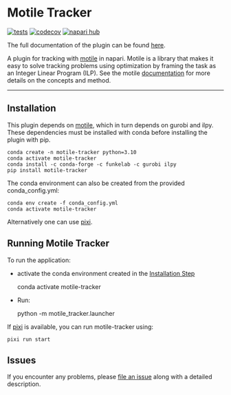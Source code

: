 # Motile Tracker

[![tests](https://github.com/funkelab/motile_tracker/workflows/tests/badge.svg)](https://github.com/funkelab/motile_tracker/actions)
[![codecov](https://codecov.io/gh/funkelab/motile_tracker/branch/main/graph/badge.svg)](https://codecov.io/gh/funkelab/motile_tracker)
[![napari hub](https://img.shields.io/endpoint?url=https://api.napari-hub.org/shields/motile_tracker)](https://napari-hub.org/plugins/motile_tracker)

The full documentation of the plugin can be found [here](https://funkelab.github.io/motile_tracker/).

A plugin for tracking with [motile](https://github.com/funkelab/motile) in napari.
Motile is a library that makes it easy to solve tracking problems using optimization
by framing the task as an Integer Linear Program (ILP).
See the motile [documentation](https://funkelab.github.io/motile)
for more details on the concepts and method.

----------------------------------

## Installation

This plugin depends on [motile](https://github.com/funkelab/motile), which in
turn depends on gurobi and ilpy. These dependencies must be installed with
conda before installing the plugin with pip.

    conda create -n motile-tracker python=3.10
    conda activate motile-tracker
    conda install -c conda-forge -c funkelab -c gurobi ilpy
    pip install motile-tracker

The conda environment can also be created from the provided conda_config.yml:

    conda env create -f conda_config.yml
    conda activate motile-tracker

Alternatively one can use [pixi](https://pixi.sh/).

## Running Motile Tracker

To run the application:
* activate the conda environment created in the [Installation Step](#installation)

    conda activate motile-tracker

* Run:

    python -m motile_tracker.launcher

If [pixi](https://pixi.sh/) is available, you can run motile-tracker using:

    pixi run start

## Issues

If you encounter any problems, please
[file an issue](https://github.com/funkelab/motile_tracker/issues)
along with a detailed description.

